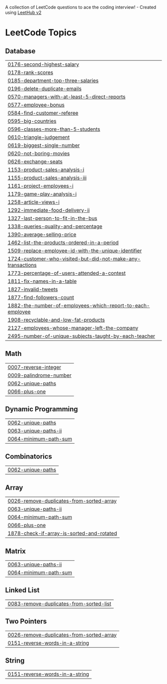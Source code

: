 A collection of LeetCode questions to ace the coding interview! - Created using [LeetHub v2](https://github.com/arunbhardwaj/LeetHub-2.0)
<!---LeetCode Topics Start-->
# LeetCode Topics
## Database
|  |
| ------- |
| [0176-second-highest-salary](https://github.com/arshibegum/LeetCode-repo/tree/master/0176-second-highest-salary) |
| [0178-rank-scores](https://github.com/arshibegum/LeetCode-repo/tree/master/0178-rank-scores) |
| [0185-department-top-three-salaries](https://github.com/arshibegum/LeetCode-repo/tree/master/0185-department-top-three-salaries) |
| [0196-delete-duplicate-emails](https://github.com/arshibegum/LeetCode-repo/tree/master/0196-delete-duplicate-emails) |
| [0570-managers-with-at-least-5-direct-reports](https://github.com/arshibegum/LeetCode-repo/tree/master/0570-managers-with-at-least-5-direct-reports) |
| [0577-employee-bonus](https://github.com/arshibegum/LeetCode-repo/tree/master/0577-employee-bonus) |
| [0584-find-customer-referee](https://github.com/arshibegum/LeetCode-repo/tree/master/0584-find-customer-referee) |
| [0595-big-countries](https://github.com/arshibegum/LeetCode-repo/tree/master/0595-big-countries) |
| [0596-classes-more-than-5-students](https://github.com/arshibegum/LeetCode-repo/tree/master/0596-classes-more-than-5-students) |
| [0610-triangle-judgement](https://github.com/arshibegum/LeetCode-repo/tree/master/0610-triangle-judgement) |
| [0619-biggest-single-number](https://github.com/arshibegum/LeetCode-repo/tree/master/0619-biggest-single-number) |
| [0620-not-boring-movies](https://github.com/arshibegum/LeetCode-repo/tree/master/0620-not-boring-movies) |
| [0626-exchange-seats](https://github.com/arshibegum/LeetCode-repo/tree/master/0626-exchange-seats) |
| [1153-product-sales-analysis-i](https://github.com/arshibegum/LeetCode-repo/tree/master/1153-product-sales-analysis-i) |
| [1155-product-sales-analysis-iii](https://github.com/arshibegum/LeetCode-repo/tree/master/1155-product-sales-analysis-iii) |
| [1161-project-employees-i](https://github.com/arshibegum/LeetCode-repo/tree/master/1161-project-employees-i) |
| [1179-game-play-analysis-i](https://github.com/arshibegum/LeetCode-repo/tree/master/1179-game-play-analysis-i) |
| [1258-article-views-i](https://github.com/arshibegum/LeetCode-repo/tree/master/1258-article-views-i) |
| [1292-immediate-food-delivery-ii](https://github.com/arshibegum/LeetCode-repo/tree/master/1292-immediate-food-delivery-ii) |
| [1327-last-person-to-fit-in-the-bus](https://github.com/arshibegum/LeetCode-repo/tree/master/1327-last-person-to-fit-in-the-bus) |
| [1338-queries-quality-and-percentage](https://github.com/arshibegum/LeetCode-repo/tree/master/1338-queries-quality-and-percentage) |
| [1390-average-selling-price](https://github.com/arshibegum/LeetCode-repo/tree/master/1390-average-selling-price) |
| [1462-list-the-products-ordered-in-a-period](https://github.com/arshibegum/LeetCode-repo/tree/master/1462-list-the-products-ordered-in-a-period) |
| [1509-replace-employee-id-with-the-unique-identifier](https://github.com/arshibegum/LeetCode-repo/tree/master/1509-replace-employee-id-with-the-unique-identifier) |
| [1724-customer-who-visited-but-did-not-make-any-transactions](https://github.com/arshibegum/LeetCode-repo/tree/master/1724-customer-who-visited-but-did-not-make-any-transactions) |
| [1773-percentage-of-users-attended-a-contest](https://github.com/arshibegum/LeetCode-repo/tree/master/1773-percentage-of-users-attended-a-contest) |
| [1811-fix-names-in-a-table](https://github.com/arshibegum/LeetCode-repo/tree/master/1811-fix-names-in-a-table) |
| [1827-invalid-tweets](https://github.com/arshibegum/LeetCode-repo/tree/master/1827-invalid-tweets) |
| [1877-find-followers-count](https://github.com/arshibegum/LeetCode-repo/tree/master/1877-find-followers-count) |
| [1882-the-number-of-employees-which-report-to-each-employee](https://github.com/arshibegum/LeetCode-repo/tree/master/1882-the-number-of-employees-which-report-to-each-employee) |
| [1908-recyclable-and-low-fat-products](https://github.com/arshibegum/LeetCode-repo/tree/master/1908-recyclable-and-low-fat-products) |
| [2127-employees-whose-manager-left-the-company](https://github.com/arshibegum/LeetCode-repo/tree/master/2127-employees-whose-manager-left-the-company) |
| [2495-number-of-unique-subjects-taught-by-each-teacher](https://github.com/arshibegum/LeetCode-repo/tree/master/2495-number-of-unique-subjects-taught-by-each-teacher) |
## Math
|  |
| ------- |
| [0007-reverse-integer](https://github.com/arshibegum/LeetCode-repo/tree/master/0007-reverse-integer) |
| [0009-palindrome-number](https://github.com/arshibegum/LeetCode-repo/tree/master/0009-palindrome-number) |
| [0062-unique-paths](https://github.com/arshibegum/LeetCode-repo/tree/master/0062-unique-paths) |
| [0066-plus-one](https://github.com/arshibegum/LeetCode-repo/tree/master/0066-plus-one) |
## Dynamic Programming
|  |
| ------- |
| [0062-unique-paths](https://github.com/arshibegum/LeetCode-repo/tree/master/0062-unique-paths) |
| [0063-unique-paths-ii](https://github.com/arshibegum/LeetCode-repo/tree/master/0063-unique-paths-ii) |
| [0064-minimum-path-sum](https://github.com/arshibegum/LeetCode-repo/tree/master/0064-minimum-path-sum) |
## Combinatorics
|  |
| ------- |
| [0062-unique-paths](https://github.com/arshibegum/LeetCode-repo/tree/master/0062-unique-paths) |
## Array
|  |
| ------- |
| [0026-remove-duplicates-from-sorted-array](https://github.com/arshibegum/LeetCode-repo/tree/master/0026-remove-duplicates-from-sorted-array) |
| [0063-unique-paths-ii](https://github.com/arshibegum/LeetCode-repo/tree/master/0063-unique-paths-ii) |
| [0064-minimum-path-sum](https://github.com/arshibegum/LeetCode-repo/tree/master/0064-minimum-path-sum) |
| [0066-plus-one](https://github.com/arshibegum/LeetCode-repo/tree/master/0066-plus-one) |
| [1878-check-if-array-is-sorted-and-rotated](https://github.com/arshibegum/LeetCode-repo/tree/master/1878-check-if-array-is-sorted-and-rotated) |
## Matrix
|  |
| ------- |
| [0063-unique-paths-ii](https://github.com/arshibegum/LeetCode-repo/tree/master/0063-unique-paths-ii) |
| [0064-minimum-path-sum](https://github.com/arshibegum/LeetCode-repo/tree/master/0064-minimum-path-sum) |
## Linked List
|  |
| ------- |
| [0083-remove-duplicates-from-sorted-list](https://github.com/arshibegum/LeetCode-repo/tree/master/0083-remove-duplicates-from-sorted-list) |
## Two Pointers
|  |
| ------- |
| [0026-remove-duplicates-from-sorted-array](https://github.com/arshibegum/LeetCode-repo/tree/master/0026-remove-duplicates-from-sorted-array) |
| [0151-reverse-words-in-a-string](https://github.com/arshibegum/LeetCode-repo/tree/master/0151-reverse-words-in-a-string) |
## String
|  |
| ------- |
| [0151-reverse-words-in-a-string](https://github.com/arshibegum/LeetCode-repo/tree/master/0151-reverse-words-in-a-string) |
<!---LeetCode Topics End-->